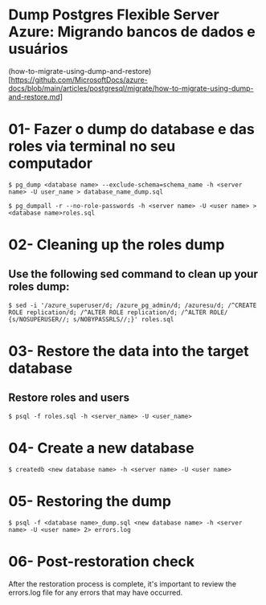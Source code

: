 # Dump Postgres Flexible Server Azure: Migrando bancos de dados e usuários 
(how-to-migrate-using-dump-and-restore)[https://github.com/MicrosoftDocs/azure-docs/blob/main/articles/postgresql/migrate/how-to-migrate-using-dump-and-restore.md]

# 01- Fazer o dump do database e das roles via terminal no seu computador

    $ pg_dump <database name> --exclude-schema=schema_name -h <server name> -U user_name > database_name_dump.sql

    $ pg_dumpall -r --no-role-passwords -h <server name> -U <user name> > <database name>roles.sql

# 02- Cleaning up the roles dump
## Use the following sed command to clean up your roles dump:

    $ sed -i '/azure_superuser/d; /azure_pg_admin/d; /azuresu/d; /^CREATE ROLE replication/d; /^ALTER ROLE replication/d; /^ALTER ROLE/ {s/NOSUPERUSER//; s/NOBYPASSRLS//;}' roles.sql

# 03- Restore the data into the target database
## Restore roles and users

    $ psql -f roles.sql -h <server_name> -U <user_name>

# 04- Create a new database

    $ createdb <new database name> -h <server name> -U <user name>

# 05- Restoring the dump

    $ psql -f <database name>_dump.sql <new database name> -h <server name> -U <user name> 2> errors.log

# 06- Post-restoration check
After the restoration process is complete, it's important to review the errors.log file for any errors that may have occurred.
